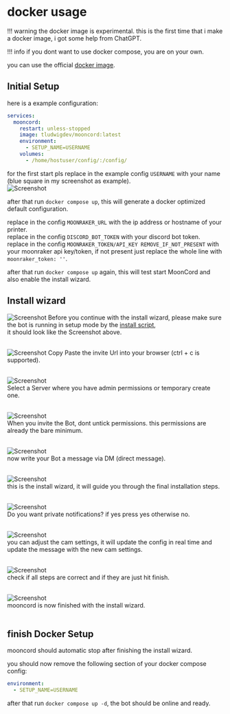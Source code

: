 # docker usage

!!! warning
    the docker image is experimental. this is the first time that i make a docker image, i got some help from ChatGPT.

!!! info
    if you dont want to use docker compose, you are on your own.

you can use the official [docker image](https://hub.docker.com/r/tludwigdev/mooncord).  

## Initial Setup

here is a example configuration:

```yaml
services:
  mooncord:
    restart: unless-stopped
    image: tludwigdev/mooncord:latest
    environment:
      - SETUP_NAME=USERNAME
    volumes:
      - /home/hostuser/config/:/config/
```

for the first start pls replace in the example config `USERNAME` with your name (blue square in my screenshot as example).  
![Screenshot](../../../img/question4_1.png)  


after that run `docker compose up`, this will generate a docker optimized default configuration.

replace in the config `MOONRAKER_URL` with the ip address or hostname of your printer.  
replace in the config `DISCORD_BOT_TOKEN` with your discord bot token.  
replace in the config `MOONRAKER_TOKEN/API_KEY REMOVE_IF_NOT_PRESENT` with your moonraker api key/token, if not present just replace the whole line with `moonraker_token: ''`.


after that run `docker compose up` again, this will test start MoonCord and also enable the install wizard.

## Install wizard
![Screenshot](../../../img/wizard1.png)
Before you continue with the install wizard, please make sure the bot is running in setup mode by the [install script](#install-script),  
it should look like the Screenshot above.  
<br>

![Screenshot](../../../img/wizard2.png)
Copy Paste the invite Url into your browser (ctrl + c is supported).  
<br>

![Screenshot](../../../img/wizard3.png)         
Select a Server where you have admin permissions or temporary create one.  
<br>

![Screenshot](../../../img/wizard4.png)         
When you invite the Bot, dont untick permissions. this permissions are already the bare minimum.  
<br>

![Screenshot](../../../img/wizard5.png)         
now write your Bot a message via DM (direct message).  
<br>

![Screenshot](../../../img/wizard6.png)         
this is the install wizard, it will guide you through the final installation steps.  
<br>

![Screenshot](../../../img/wizard7.png)         
Do you want private notifications? if yes press yes otherwise no.  
<br>

![Screenshot](../../../img/wizard8.png)         
you can adjust the cam settings, it will update the config in real time and update the message with the new cam settings.  
<br>

![Screenshot](../../../img/wizard9.png)         
check if all steps are correct and if they are just hit finish.  
<br>

![Screenshot](../../../img/wizard10.png)         
mooncord is now finished with the install wizard.  
<br>

## finish Docker Setup
mooncord should automatic stop after finishing the install wizard.  

you should now remove the following section of your docker compose config:

```yaml
environment:
  - SETUP_NAME=USERNAME
```

after that run `docker compose up -d`, the bot should be online and ready.